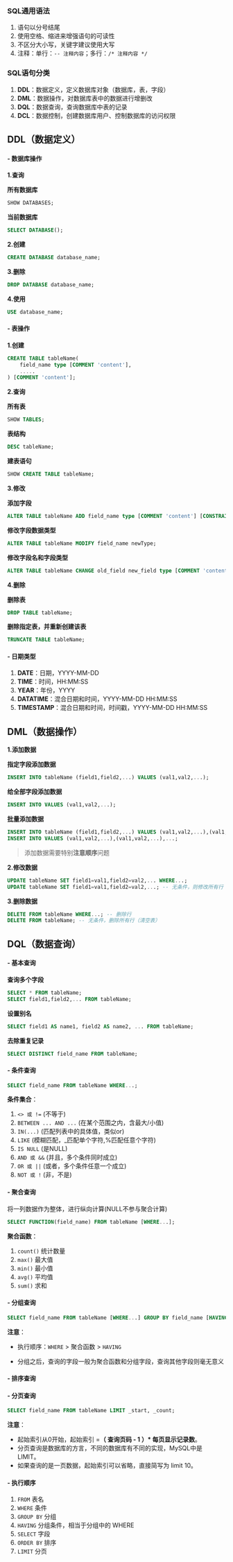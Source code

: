 ### SQL通用语法

1. 语句以分号结尾
2. 使用空格、缩进来增强语句的可读性
3. 不区分大小写，关键字建议使用大写
4. 注释：单行：`-- 注释内容`；多行：`/* 注释内容 */`

### SQL语句分类

1. **DDL**：数据定义，定义数据库对象（数据库，表，字段）
2. **DML**：数据操作，对数据库表中的数据进行增删改
3. **DQL**：数据查询，查询数据库中表的记录
4. **DCL**：数据控制，创建数据库用户、控制数据库的访问权限

## DDL（数据定义）

#### - 数据库操作

**1.查询**

**所有数据库**

```sql
SHOW DATABASES;
```

**当前数据库**

```sql
SELECT DATABASE();
```

**2.创建**

```sql
CREATE DATABASE database_name;
```

**3.删除**

```SQL
DROP DATABASE database_name;
```

**4.使用**

```sql
USE database_name;
```

#### - 表操作

**1.创建**

```sql
CREATE TABLE tableName(
    field_name type [COMMENT 'content'],
    .....
) [COMMENT 'content'];
```

**2.查询**

**所有表**

```sql
SHOW TABLES;
```

**表结构**

```sql
DESC tableName;
```

**建表语句**

```sql
SHOW CREATE TABLE tableName;
```

**3.修改**

**添加字段**

```sql
ALTER TABLE tableName ADD field_name type [COMMENT 'content'] [CONSTRAINT];
```

**修改字段数据类型**

```sql
ALTER TABLE tableName MODIFY field_name newType;
```

**修改字段名和字段类型**

```sql
ALTER TABLE tableName CHANGE old_field new_field type [COMMENT 'content'] [CONSTRAINT];
```

**4.删除**

**删除表**

```sql
DROP TABLE tableName;
```

**删除指定表，并重新创建该表**

```sql
TRUNCATE TABLE tableName;
```

#### - 日期类型

1. **DATE**：日期，YYYY-MM-DD
2. **TIME**：时间，HH:MM:SS
3. **YEAR**：年份，YYYY
4. **DATATIME**：混合日期和时间，YYYY-MM-DD HH:MM:SS
5. **TIMESTAMP**：混合日期和时间，时间戳，YYYY-MM-DD HH:MM:SS

## DML（数据操作）

**1.添加数据**

**指定字段添加数据**

```sql
INSERT INTO tableName (field1,field2,...) VALUES (val1,val2,...);
```

**给全部字段添加数据**

```sql
INSERT INTO VALUES (val1,val2,...);
```

**批量添加数据**

```sql
INSERT INTO tableName (field1,field2,...) VALUES (val1,val2,...),(val1,val2,...),...;
INSERT INTO VALUES (val1,val2,...),(val1,val2,...),...;
```

> 添加数据需要特别**注意顺序**问题

**2.修改数据**

```sql
UPDATE tableName SET field1=val1,field2=val2,... WHERE...;
UPDATE tableName SET field1=val1,field2=val2,...; -- 无条件，则修改所有行（换成统一数据）
```

**3.删除数据**

```sql
DELETE FROM tableName WHERE...; -- 删除行
DELETE FROM tableName; -- 无条件，删除所有行（清空表）
```

## DQL（数据查询）

#### - 基本查询

**查询多个字段**

```sql
SELECT * FROM tableName;
SELECT field1,field2,... FROM tableName;
```

**设置别名**

```sql
SELECT field1 AS name1, field2 AS name2, ... FROM tableName;
```

**去除重复记录**

```sql
SELECT DISTINCT field_name FROM tableName;
```

#### - 条件查询

```sql
SELECT field_name FROM tableName WHERE...;
```

**条件集合**：

1. `<> 或 !=` (不等于)
2. `BETWEEN ... AND ...` (在某个范围之内，含最大/小值)
3. `IN(...)` (匹配列表中的具体值，类似or)
4. `LIKE` (模糊匹配，_匹配单个字符,%匹配任意个字符)
5. `IS NULL` (是NULL)
6. `AND 或 &&` (并且，多个条件同时成立)
7. `OR 或 ||` (或者，多个条件任意一个成立)
8. `NOT 或 !` (非，不是)

#### - 聚合查询

将一列数据作为整体，进行纵向计算(NULL不参与聚合计算)

```sql
SELECT FUNCTION(field_name) FROM tableName [WHERE...];
```

**聚合函数**：

1. `count()` 统计数量
2. `max()` 最大值
3. `min()` 最小值
4. `avg()` 平均值
5. `sum()` 求和

#### - 分组查询

```sql
SELECT field_name FROM tableName [WHERE...] GROUP BY field_name [HAVING...];
```

**注意**：

- 执行顺序：`WHERE` > 聚合函数 > `HAVING`

- 分组之后，查询的字段一般为聚合函数和分组字段，查询其他字段则毫无意义

#### - 排序查询

#### - 分页查询

```sql
SELECT field_name FROM tableName LIMIT _start, _count;
```

**注意**：

- 起始索引从0开始，起始索引 =**（ 查询页码 - 1 ）* 每页显示记录数**。
- 分页查询是数据库的方言，不同的数据库有不同的实现，MySQL中是 LIMIT。
- 如果查询的是一页数据，起始索引可以省略，直接简写为 limit 10。

#### - 执行顺序

1. `FROM` 表名
2. `WHERE` 条件
3. `GROUP BY` 分组
4. `HAVING` 分组条件，相当于分组中的 WHERE
5. `SELECT` 字段
6. `ORDER BY` 排序
7. `LIMIT` 分页